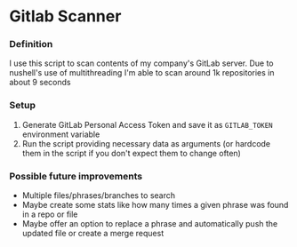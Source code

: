 # Gitlab Scanner

### Definition

I use this script to scan contents of my company's GitLab server. Due to nushell's use of multithreading I'm able to scan around 1k repositories in about 9 seconds

### Setup
1. Generate GitLab Personal Access Token and save it as `GITLAB_TOKEN` environment variable
2. Run the script providing necessary data as arguments (or hardcode them in the script if you don't expect them to change often)
### Possible future improvements
* Multiple files/phrases/branches to search
* Maybe create some stats like how many times a given phrase was found in a repo or file
* Maybe offer an option to replace a phrase and automatically push the updated file or create a merge request
